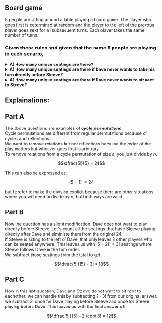 ## Board game
$5$ people are sitting around a table playing a board game.  The player who goes first is determined at random and the player to the left of the prevous player goes next for all subsequent turns.  Each player takes the same number of turns.  
### Given these rules and given that the same $5$ people are playing in each senario,
<details><summary><b>A) How many unique seatings are there?</b></summary>$\dfrac{5!}{5}=24$</details>
<details><summary><b>A) How many unique seatings are there if Dave never wants to take his turn directly before Steeve?</b></summary>$\dfrac{5!}{5} - 3! = 18$</details>
<details><summary><b>A) How many unique seatings are there if Dave never wants to sit next to Steeve?</b></summary>$\dfrac{5!}{5} - 2 \cdot 3! = 12$</details>

## Explainations:
## Part A

The above questions are examples of ***cycle permutations***.  
Cycle permutations are different from regular permutations because of cycles and reflections.  
We want to remove rotations but not reflections because the order of the play matters but whoever goes first is arbitrary.  
To remove rotations from a cycle permutation of size $n$, you just divide by $n$.  
```math
\dfrac{5!}{5} = 24
```
This can also be expressed as:
```math
(5-1)! = 24
```
but I prefer to make the division explicit because there are other situations where you will need to divide by $n$, but both ways are valid.  
## Part B
Now the question has a slight modification.  Dave does not want to play directly before Steeve.  Let's count all the seatings that have Steeve playing directly after Dave and elminiate them from the original $24$.  
If Steeve is sitting to the left of Dave, that only leaves $3$ other players who can be seated anywhere.  This leaves us with $(5-2)! = 3!$ seatings where Steeve follows Dave in the turn order.  
We subtract those seatings from the total to get:
```math
\dfrac{5!}{5} - 3! = 18
```
## Part C
Now in this last question, Dave and Steeve do not want to sit next to eachother.  we can handle this by subtracting $2 \cdot 3!$ from our original answer.  we subtract $3!$ once for Dave playing before Steeve and once for Steeve playing before Dave.  This leaves us with the final answer of:
```math
\dfrac{5!}{5} - 2 \cdot 3! = 12
```
